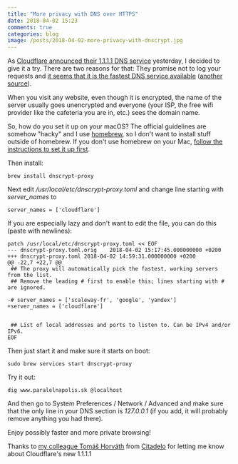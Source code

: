 ```yaml
---
title: "More privacy with DNS over HTTPS"
date: 2018-04-02 15:23
comments: true
categories: blog
image: /posts/2018-04-02-more-privacy-with-dnscrypt.jpg
---
```


As [Cloudflare announced their 1.1.1.1 DNS service](https://blog.cloudflare.com/announcing-1111/) yesterday, I decided to give it a try. There are two reasons for that: They promise not to log your requests and [it seems that it is the fastest DNS service available](https://www.dnsperf.com/#!dns-resolvers) ([another source](https://medium.com/@nykolas.z/dns-resolvers-performance-compared-cloudflare-x-google-x-quad9-x-opendns-149e803734e5)). 

When you visit any website, even though it is encrypted, the name of the server usually goes unencrypted and everyone (your ISP, the free wifi provider like the cafeteria you are in, etc.) sees the domain name.

<!--more-->

So, how do you set it up on your macOS? The official guidelines are somehow "hacky" and I use [homebrew](https://brew.sh/), so I don't want to install stuff outside of homebrew. If you don't use homebrew on your Mac, [follow the instructions to set it up first](https://brew.sh/).

Then install:

```
brew install dnscrypt-proxy
```

Next edit */usr/local/etc/dnscrypt-proxy.toml* and change line starting with *server_names* to

```
server_names = ['cloudflare']
```

If you are especially lazy and don't want to edit the file, you can do this (paste with newlines):

```
patch /usr/local/etc/dnscrypt-proxy.toml << EOF
--- dnscrypt-proxy.toml.orig	2018-04-02 15:17:45.000000000 +0200
+++ dnscrypt-proxy.toml	2018-04-02 14:59:31.000000000 +0200
@@ -22,7 +22,7 @@
 ## The proxy will automatically pick the fastest, working servers from the list.
 ## Remove the leading # first to enable this; lines starting with # are ignored.
 
-# server_names = ['scaleway-fr', 'google', 'yandex']
+server_names = ['cloudflare']
 
 
 ## List of local addresses and ports to listen to. Can be IPv4 and/or IPv6.
EOF
```

Then just start it and make sure it starts on boot:

```
sudo brew services start dnscrypt-proxy
```

Try it out:

```
dig www.paralelnapolis.sk @localhost
```

And then go to System Preferences / Network / Advanced and make sure that the only line in your DNS section is *127.0.0.1* (if you add, it will probably remove anything you had there).

Enjoy possibly faster and more private browsing!

Thanks to [my colleague Tomáš Horváth](https://citadelo.com/sk/blog/autori/tomas-horvath/) from [Citadelo](https://citadelo.com/) for letting me know about Cloudflare's new 1.1.1.1
